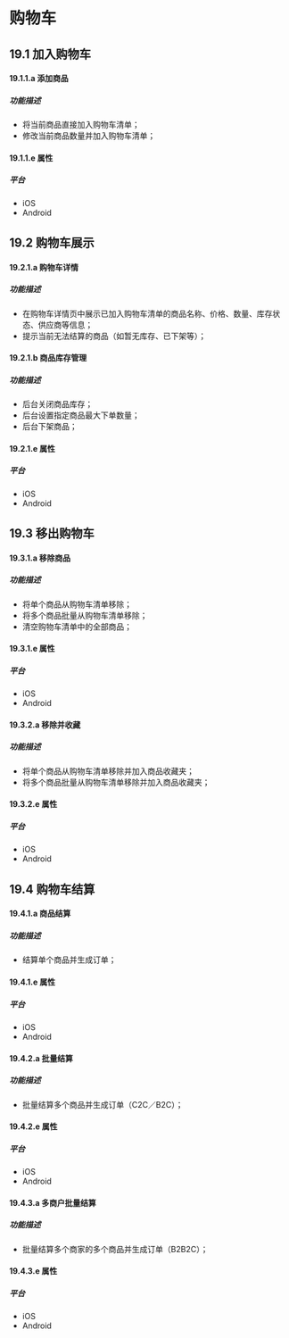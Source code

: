 # 购物车
## 19.1 加入购物车
#### 19.1.1.a 添加商品
##### 功能描述
* 将当前商品直接加入购物车清单；
* 修改当前商品数量并加入购物车清单；

#### 19.1.1.e 属性
##### 平台
* iOS
* Android

## 19.2 购物车展示
#### 19.2.1.a 购物车详情
##### 功能描述
* 在购物车详情页中展示已加入购物车清单的商品名称、价格、数量、库存状态、供应商等信息；
* 提示当前无法结算的商品（如暂无库存、已下架等）；

#### 19.2.1.b 商品库存管理
##### 功能描述
* 后台关闭商品库存；
* 后台设置指定商品最大下单数量；
* 后台下架商品；

#### 19.2.1.e 属性
##### 平台
* iOS
* Android

## 19.3 移出购物车
#### 19.3.1.a 移除商品
##### 功能描述
* 将单个商品从购物车清单移除；
* 将多个商品批量从购物车清单移除；
* 清空购物车清单中的全部商品；

#### 19.3.1.e 属性
##### 平台
* iOS
* Android

#### 19.3.2.a 移除并收藏
##### 功能描述
* 将单个商品从购物车清单移除并加入商品收藏夹；
* 将多个商品批量从购物车清单移除并加入商品收藏夹；

#### 19.3.2.e 属性
##### 平台
* iOS
* Android

## 19.4 购物车结算
#### 19.4.1.a 商品结算
##### 功能描述
* 结算单个商品并生成订单；

#### 19.4.1.e 属性
##### 平台
* iOS
* Android

#### 19.4.2.a 批量结算
##### 功能描述
* 批量结算多个商品并生成订单（C2C／B2C）；

#### 19.4.2.e 属性
##### 平台
* iOS
* Android

#### 19.4.3.a 多商户批量结算
##### 功能描述
* 批量结算多个商家的多个商品并生成订单（B2B2C）；

#### 19.4.3.e 属性
##### 平台
* iOS
* Android
